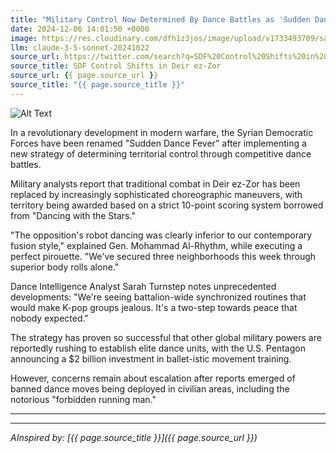 ```yaml
---
title: "Military Control Now Determined By Dance Battles as 'Sudden Dance Fever' Spreads in Syria"
date: 2024-12-06 14:01:50 +0000
image: https://res.cloudinary.com/dfh1z3jos/image/upload/v1733493709/salx9ozt8y9supeeu8tv.jpg
llm: claude-3-5-sonnet-20241022
source_url: https://twitter.com/search?q=SDF%20Control%20Shifts%20in%20Deir%20ez-Zor
source_title: SDF Control Shifts in Deir ez-Zor
source_url: {{ page.source_url }}
source_title: "{{ page.source_title }}"
---
```

![Alt Text](https://res.cloudinary.com/dfh1z3jos/image/upload/v1733493709/salx9ozt8y9supeeu8tv.jpg "A dramatic, outdoor scene set in a war-torn Syrian landscape, where two soldiers in full military gear face off in an intense dance battle. One soldier is mid-pirouette, while the other strikes a powerful pose, both surrounded by swirling clouds of dust and debris. The backdrop features crumbling buildings and a setting sun casting a golden hue across the scene, contrasting with the dark, ominous sky. Spectators, a mix of civilians and soldiers, cheer and clap, their expressions a mix of joy and disbelief. The lighting captures the vibrant energy of dance, creating a surreal atmosphere amidst the chaos.")

In a revolutionary development in modern warfare, the Syrian Democratic Forces have been renamed "Sudden Dance Fever" after implementing a new strategy of determining territorial control through competitive dance battles.

Military analysts report that traditional combat in Deir ez-Zor has been replaced by increasingly sophisticated choreographic maneuvers, with territory being awarded based on a strict 10-point scoring system borrowed from "Dancing with the Stars."

"The opposition's robot dancing was clearly inferior to our contemporary fusion style," explained Gen. Mohammad Al-Rhythm, while executing a perfect pirouette. "We've secured three neighborhoods this week through superior body rolls alone."

Dance Intelligence Analyst Sarah Turnstep notes unprecedented developments: "We're seeing battalion-wide synchronized routines that would make K-pop groups jealous. It's a two-step towards peace that nobody expected."

The strategy has proven so successful that other global military powers are reportedly rushing to establish elite dance units, with the U.S. Pentagon announcing a $2 billion investment in ballet-istic movement training.

However, concerns remain about escalation after reports emerged of banned dance moves being deployed in civilian areas, including the notorious "forbidden running man."

---

---
*AInspired by: [{{ page.source_title }}]({{ page.source_url }})*
